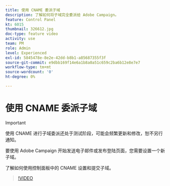 ```yaml
---
title: 使用 CNAME 委派子域
description: 了解如何将子域完全委派给 Adobe Campaign。
feature: Control Panel
kt: 6015
thumbnail: 326612.jpg
doc-type: feature video
activity: use
team: PM
role: Admin
level: Experienced
exl-id: 5845478e-8e2e-42dd-b8b1-a85687355f3f
source-git-commit: e9dbb169f14e6a1b8a0a51c659c2ba6b12e8e7e7
workflow-type: tm+mt
source-wordcount: '0'
ht-degree: 0%

---
```


# 使用 CNAME 委派子域

>[!IMPORTANT]
>
> 使用 CNAME 进行子域委派还处于测试阶段，可能会频繁更新和修改，恕不另行通知。

要使用 Adobe Campaign 开始发送电子邮件或发布登陆页面，您需要设置一个新子域。

了解如何使用控制面板中的 CNAME 设置和提交子域。

>[!VIDEO](https://video.tv.adobe.com/v/326612?quality=12)
